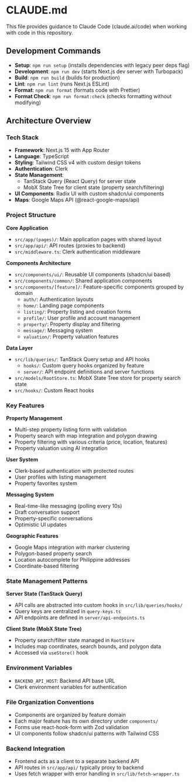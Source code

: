 # CLAUDE.md

This file provides guidance to Claude Code (claude.ai/code) when working with code in this repository.

## Development Commands

- **Setup**: `npm run setup` (installs dependencies with legacy peer deps flag)
- **Development**: `npm run dev` (starts Next.js dev server with Turbopack)
- **Build**: `npm run build` (builds for production)
- **Lint**: `npm run lint` (runs Next.js ESLint)
- **Format**: `npm run format` (formats code with Prettier)
- **Format Check**: `npm run format:check` (checks formatting without modifying)

## Architecture Overview

### Tech Stack
- **Framework**: Next.js 15 with App Router
- **Language**: TypeScript
- **Styling**: Tailwind CSS v4 with custom design tokens
- **Authentication**: Clerk
- **State Management**: 
  - TanStack Query (React Query) for server state
  - MobX State Tree for client state (property search/filtering)
- **UI Components**: Radix UI with custom shadcn/ui components
- **Maps**: Google Maps API (@react-google-maps/api)

### Project Structure

**Core Application**
- `src/app/(pages)/`: Main application pages with shared layout
- `src/app/api/`: API routes (proxies to backend)
- `src/middleware.ts`: Clerk authentication middleware

**Components Architecture**
- `src/components/ui/`: Reusable UI components (shadcn/ui based)
- `src/components/common/`: Shared application components
- `src/components/[feature]/`: Feature-specific components grouped by domain
  - `auth/`: Authentication layouts
  - `home/`: Landing page components
  - `listing/`: Property listing and creation forms
  - `profile/`: User profile and account management
  - `property/`: Property display and filtering
  - `message/`: Messaging system
  - `valuation/`: Property valuation features

**Data Layer**
- `src/lib/queries/`: TanStack Query setup and API hooks
  - `hooks/`: Custom query hooks organized by feature
  - `server/`: API endpoint definitions and server functions
- `src/models/RootStore.ts`: MobX State Tree store for property search state
- `src/hooks/`: Custom React hooks

### Key Features

**Property Management**
- Multi-step property listing form with validation
- Property search with map integration and polygon drawing
- Property filtering with various criteria (price, location, features)
- Property valuation using AI integration

**User System**
- Clerk-based authentication with protected routes
- User profiles with listing management
- Property favorites system

**Messaging System**
- Real-time-like messaging (polling every 10s)
- Draft conversation support
- Property-specific conversations
- Optimistic UI updates

**Geographic Features**
- Google Maps integration with marker clustering
- Polygon-based property search
- Location autocomplete for Philippine addresses
- Coordinate-based filtering

### State Management Patterns

**Server State (TanStack Query)**
- API calls are abstracted into custom hooks in `src/lib/queries/hooks/`
- Query keys are centralized in `query-keys.ts`
- API endpoints are defined in `server/api-endpoints.ts`

**Client State (MobX State Tree)**
- Property search/filter state managed in `RootStore`
- Includes map coordinates, search bounds, and polygon data
- Accessed via `useStore()` hook

### Environment Variables
- `BACKEND_API_HOST`: Backend API base URL
- Clerk environment variables for authentication

### File Organization Conventions
- Components are organized by feature domain
- Each major feature has its own directory under `components/`
- Forms use react-hook-form with Zod validation
- UI components follow shadcn/ui patterns with Tailwind CSS

### Backend Integration
- Frontend acts as a client to a separate backend API
- API routes in `src/app/api/` typically proxy to backend
- Uses fetch wrapper with error handling in `src/lib/fetch-wrapper.ts`